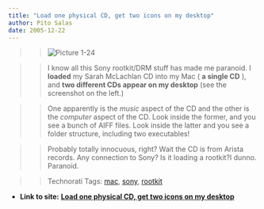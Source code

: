```yaml
---
title: "Load one physical CD, get two icons on my desktop"
author: Pito Salas
date: 2005-12-22
---
```



>>

>> ![Picture
1-24](https://i0.wp.com/s3.media.squarespace.com/production/1075723/12829350/weblogs/images/Picture%25201-24.png?resize=114%2C209)

>>

>> I know all this Sony rootkit/DRM stuff has made me paranoid. I **loaded**
my Sarah McLachlan CD into my Mac ( **a single CD** ), and **two different CDs
appear on my desktop** (see the screenshot on the left.)

>>

>> One apparently is the _music_ aspect of the CD and the other is the
_computer_ aspect of the CD. Look inside the former, and you see a bunch of
AIFF files. Look inside the latter and you see a folder structure, including
two executables!

>>

>> Probably totally innocuous, right? Wait the CD is from Arista records. Any
connection to Sony? Is it loading a rootkit?I dunno. Paranoid.

>>

>> Technorati Tags: [mac](<http://www.technorati.com/tag/mac>),
[sony](<http://www.technorati.com/tag/sony>),
[rootkit](<http://www.technorati.com/tag/rootkit>)


* **Link to site:** **[Load one physical CD, get two icons on my desktop](None)**
